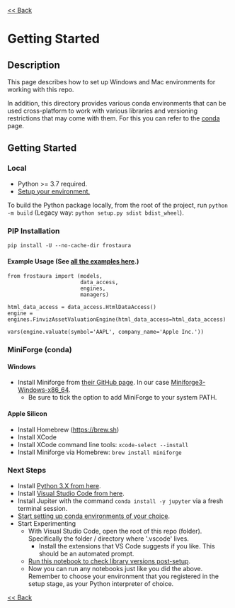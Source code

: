 [<< Back](../README.md)

# Getting Started
## Description
This page describes how to set up Windows and Mac environments for working with this repo.

In addition, this directory provides various conda environments that can be used cross-platform to work with various libraries and versioning restrictions that may come with them. For this you can refer to the [conda](./conda/README.md) page.

## Getting Started
### Local
- Python >= 3.7 required.
- [Setup your environment.](./environments/README.md)

To build the Python package locally, from the root of the project, run `python -m build` (Legacy way: `python setup.py sdist bdist_wheel`).
### PIP Installation
```
pip install -U --no-cache-dir frostaura
````
#### Example Usage (See [all the examples here](https://github.com/faGH/fa.intelligence.notebooks/tree/main/examples).)
```
from frostaura import (models,
                       data_access,
                       engines,
                       managers)

html_data_access = data_access.HtmlDataAccess()
engine = engines.FinvizAssetValuationEngine(html_data_access=html_data_access)

vars(engine.valuate(symbol='AAPL', company_name='Apple Inc.'))
```
### MiniForge (conda)
#### Windows
- Install Miniforge from [their GitHub page](https://github.com/conda-forge/miniforge). In our case [Miniforge3-Windows-x86_64](https://github.com/conda-forge/miniforge/releases/latest/download/Miniforge3-Windows-x86_64.exe).
  - Be sure to tick the option to add MiniForge to your system PATH.
#### Apple Silicon
- Install Homebrew (https://brew.sh)
- Install XCode
- Install XCode command line tools: `xcode-select --install`
- Install Miniforge via Homebrew: `brew install miniforge`

### Next Steps
- Install [Python 3.X from here](https://www.python.org/downloads/).
- Install [Visual Studio Code from here](https://code.visualstudio.com/download).
- Install Jupiter with the command `conda install -y jupyter` via a fresh terminal session.
- [Start setting up conda environments of your choice](./conda/README.md).
- Start Experimenting
  - With Visual Studio Code, open the root of this repo (folder). Specifically the folder / directory where '.vscode' lives.
    - Install the extensions that VS Code suggests if you like. This should be an automated prompt.
  - [Run this notebook to check library versions post-setup](./scripts/check_version.ipynb).
  - Now you can run any notebooks just like you did the above. Remember to choose your environment that you registered in the setup stage, as your Python interpreter of choice.

[<< Back](../README.md)